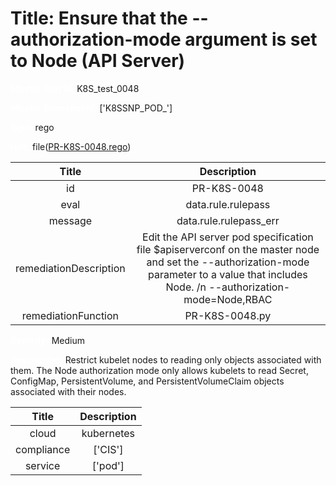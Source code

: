 



# Title:  Ensure that the --authorization-mode argument is set to Node (API Server) 


***<font color="white">Master Test Id:</font>*** K8S_test_0048

***<font color="white">Master Snapshot Id:</font>*** ['K8SSNP_POD_']

***<font color="white">type:</font>*** rego

***<font color="white">rule:</font>*** file([PR-K8S-0048.rego])  
  
  
  
  

|Title|Description|
| :---: | :---: |
|id|PR-K8S-0048|
|eval|data.rule.rulepass|
|message|data.rule.rulepass_err|
|remediationDescription|Edit the API server pod specification file $apiserverconf on the master node and set the --authorization-mode parameter to a value that includes Node. /n --authorization-mode=Node,RBAC |
|remediationFunction|PR-K8S-0048.py|


***<font color="white">Severity:</font>*** Medium

***<font color="white">Description:</font>***  Restrict kubelet nodes to reading only objects associated with them. The Node authorization mode only allows kubelets to read Secret, ConfigMap, PersistentVolume, and PersistentVolumeClaim objects associated with their nodes.   
  
  

|Title|Description|
| :---: | :---: |
|cloud|kubernetes|
|compliance|['CIS']|
|service|['pod']|



[PR-K8S-0048.rego]: https://github.com/prancer-io/prancer-compliance-test/tree/master/kubernetes/cloud/PR-K8S-0048.rego

